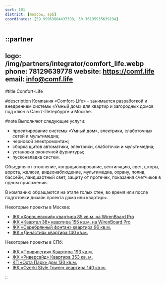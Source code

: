 ```yaml
---
sort: 101
district: [moscow, spb]
coordinates: [59.99963804437398, 30.36195935639194]
---
```


::partner
---
logo: /img/partners/integrator/comfort_life.webp
phone: 78129639778
website: https://comf.life
email: info@comf.life
---

#title
Comfort-Life

#description
Компания «Comfort-Life» - занимается разработкой и внедрением системы «Умный дом» для квартир и загородных домов под ключ в Санкт-Петербурге и Москве.

#note
Выполняют следующие услуги:
* проектирование системы «Умный дом», электрики, слаботочных сетей и мультимедиа;
* черновой электромонтаж;
* сборка щитов автоматики, электрики, слаботочки и мультимедиа;
* установка оконечной фурнитуры;
* пусконаладка систем.

Объединяют отопление, кондиционирование, вентиляцию, свет, шторы, ворота, жалюзи, видеонаблюдение, мультимедиа, охрану, полив, бассейн, ландшафтный свет, защиту от протечек, показания счетчиков в одном приложении.

В компанию обращаются на этапе голых стен, во время или после подготовки дизайн проекта дома или квартиры.

Некоторые проекты в Москве:
* [ЖК «Хорошевский» квартира 85 кв.м. на WirenBoard Pro](https://comf.life/shchit-umnogo-doma-za-839000-rub-umnyj-dom-na-wirenBoard-pro.html)
* [ЖК «Квартал 38» квартира 155 кв.м. на WirenBoard Pro](https://comf.life/shchit-umnogo-doma-na-WirenBoard-za-942000-rub.html)
* [ЖК «Серебрянный фонтан» квартира 96 кв.м.](https://comf.life/shchita-umnogo-doma-za-854000-rub.html)
* [ЖК «Династия» квартира 140 кв.м.](https://comf.life/shchit-umnogo-doma-za-1398000-rublej-wirenboard.html)

Некоторые проекты в СПб:
* [ЖК «Привилегия» Квартира 193 кв.м.](https://comf.life/shchit-umnogo-doma-za-410000-rublej.html)
* [ЖК «Риверсайд» Квартира 353 кв. м.](https://comf.life/shchit-umnogo-doma-wirenboard-za-916000-rublej.html)
* [КП «Охта Парк» дом 130 кв.м.](https://comf.life/obekt-kp-ohta-park.html)
* [ЖК «Ozerki Style Tower» квартира 140 кв.м.](https://comf.life/obekt-kp-zhk-ozerki-style-tower.html)

::
